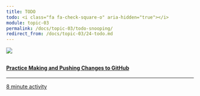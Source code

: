 ```yaml
---
title: TODO
todo: <i class="fa fa-check-square-o" aria-hidden="true"></i>
module: topic-03
permalink: /docs/topic-03/todo-snooping/
redirect_from: /docs/topic-03/24-todo.md
---
```


<div class="row text-center">
    <div class="col-lg-4">
        <div class="bs-component">
          <div class="list-group">
              <a href="../dev-part-5" class="list-group-item">
                <img src="../img/hw-icon-upload.svg" style="max-height: 100px; margin: auto; margin-bottom: 10px;" />
                  <h4 class="list-group-item-heading">Practice Making and Pushing Changes to GitHub</h4>
                  <hr>
                  <p class="list-group-item-text"><i class="fa fa-clock-o" aria-hidden="true"></i> 8 minute activity</p>
              </a>
            </div>
        </div>
    </div>
</div>
